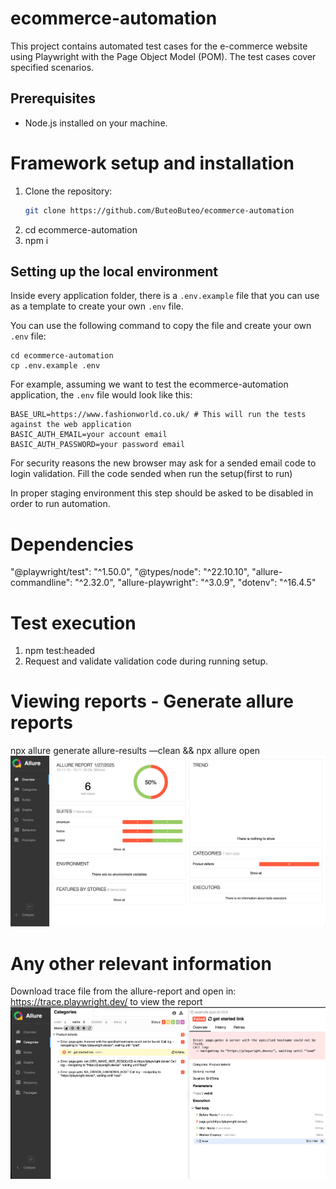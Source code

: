 # ecommerce-automation
This project contains automated test cases for the e-commerce website using Playwright with the Page Object Model (POM). The test cases cover specified scenarios.

## Prerequisites
- Node.js installed on your machine.

# Framework setup and installation 
1. Clone the repository:
   ```bash
   git clone https://github.com/ButeoButeo/ecommerce-automation
2. cd ecommerce-automation
3. npm i

## Setting up the local environment
Inside every application folder, there is a `.env.example` file that you can use as a template to create your own `.env` file.

You can use the following command to copy the file and create your own `.env` file:

```shell
cd ecommerce-automation
cp .env.example .env
```

For example, assuming we want to test the ecommerce-automation application, the `.env` file would look like this:

```dotenv
BASE_URL=https://www.fashionworld.co.uk/ # This will run the tests against the web application
BASIC_AUTH_EMAIL=your account email
BASIC_AUTH_PASSWORD=your password email
```
For security reasons the new browser may ask for a sended email code to login validation. Fill the code sended when run the setup(first to run)

In proper staging environment this step should be asked to be disabled in order to run automation. 

# Dependencies 
  "@playwright/test": "^1.50.0",
    "@types/node": "^22.10.10",
    "allure-commandline": "^2.32.0",
    "allure-playwright": "^3.0.9",
    "dotenv": "^16.4.5"

# Test execution 
1. npm test:headed 
2. Request and validate validation code during running setup.


# Viewing reports - Generate allure reports
npx allure generate allure-results —clean && npx allure open
![alt text](/img/Screenshot2.png)

# Any other relevant information 
Download trace file from the allure-report and open in:
https://trace.playwright.dev/ to view the report
![alt text](/img/Screenshot1.png)
